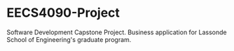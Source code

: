 # EECS4090-Project
Software Development Capstone Project. Business application for Lassonde School of Engineering's graduate program.
